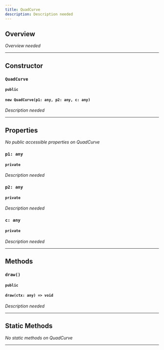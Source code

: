 ```yaml
---
title: QuadCurve
description: Description needed
---
```



## Overview
*Overview needed*

---


## Constructor

### `QuadCurve`
#### `public`
#### `new QuadCurve(p1: any, p2: any, c: any)`
*Description needed*

---


## Properties

*No public accessible properties on QuadCurve*

### `p1: any`
#### `private`
*Description needed*

### `p2: any`
#### `private`
*Description needed*

### `c: any`
#### `private`
*Description needed*

---


## Methods

### `draw()`
#### `public`
#### `draw(ctx: any) => void`
*Description needed*

---


## Static Methods

*No static methods on QuadCurve*

---
